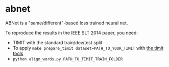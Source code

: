abnet
=====

ABNet is a "same/different"-based loss trained neural net.


To reproduce the results in the IEEE SLT 2014 paper, you need:
 - TIMIT with the standard train/dev/test split
 - To apply `make prepare_timit dataset=PATH_TO_YOUR_TIMIT` with [the timit tools](https://github.com/SnippyHolloW/timit_tools)
 - `python align_words.py PATH_TO_TIMIT_TRAIN_FOLDER`
